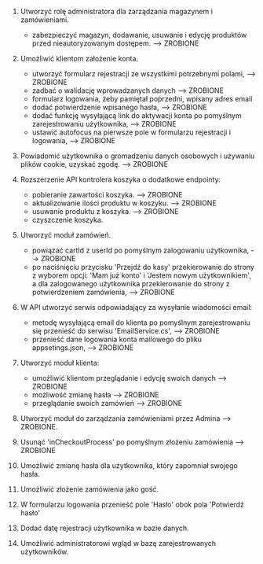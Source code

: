 1. Utworzyć rolę administratora dla zarządzania magazynem i zamówieniami.

    - zabezpieczyć magazyn, dodawanie, usuwanie i edycję produktów przed nieautoryzowanym dostępem. --> ZROBIONE
    
2. Umożliwić klientom założenie konta.

    - utworzyć formularz rejestracji ze wszystkimi potrzebnymi polami, --> ZROBIONE
    - zadbać o walidację wprowadzanych danych --> ZROBIONE
    - formularz logowania, żeby pamiętał poprzedni, wpisany adres email
    - dodać potwierdzenie wpisanego hasła, --> ZROBIONE
    - dodać funkcję wysyłającą link do aktywacji konta po pomyślnym zarejestrowaniu użytkownika, --> ZROBIONE
    - ustawić autofocus na pierwsze pole w formularzu rejestracji i logowania, --> ZROBIONE

3. Powiadomić użytkownika o gromadzeniu danych osobowych i używaniu plików cookie, uzyskać zgodę. --> ZROBIONE

4. Rozszerzenie API kontrolera koszyka o dodatkowe endpointy:

    - pobieranie zawartości koszyka. --> ZROBIONE
    - aktualizowanie ilości produktu w koszyku. --> ZROBIONE
    - usuwanie produktu z koszyka. --> ZROBIONE
    - czyszczenie koszyka.

5. Utworzyć moduł zamówień.

    - powiązać cartId z userId po pomyślnym zalogowaniu użytkownika, --> ZROBIONE
    - po naciśnięciu przycisku 'Przejdź do kasy' przekierowanie do strony z wyborem opcji: 'Mam już konto' i 'Jestem nowym użytkownikiem',
      a dla zalogowanego użytkownika przekierowanie do strony z potwierdzeniem zamówienia, --> ZROBIONE

6. W API utworzyć serwis odpowiadający za wysyłanie wiadomości email:
    - metodę wysyłającą email do klienta po pomyślnym zarejestrowaniu się przenieść do serwisu 'EmailService.cs', --> ZROBIONE
    - przenieść dane logowania konta mailowego do pliku appsetings.json, --> ZROBIONE

7. Utworzyć moduł klienta:
    - umożliwić klientom przeglądanie i edycję swoich danych --> ZROBIONE
    - możliwość zmianę hasła --> ZROBIONE
    - przeglądanie swoich zamówień --> ZROBIONE

8. Utworzyć moduł do zarządzania zamówieniami przez Admina --> ZROBIONE.
9. Usunąć 'inCheckoutProcess' po pomyślnym złożeniu zamówienia --> ZROBIONE
10. Umożliwić zmianę hasła dla użytkownika, który zapomniał swojego hasła.
11. Umożliwić złożenie zamówienia jako gość.
12. W formularzu logowania przenieść pole 'Hasło' obok pola 'Potwierdź hasło'
13. Dodać datę rejestracji użytkownika w bazie danych.
14. Umożliwić administratorowi wgląd w bazę zarejestrowanych użytkowników.
